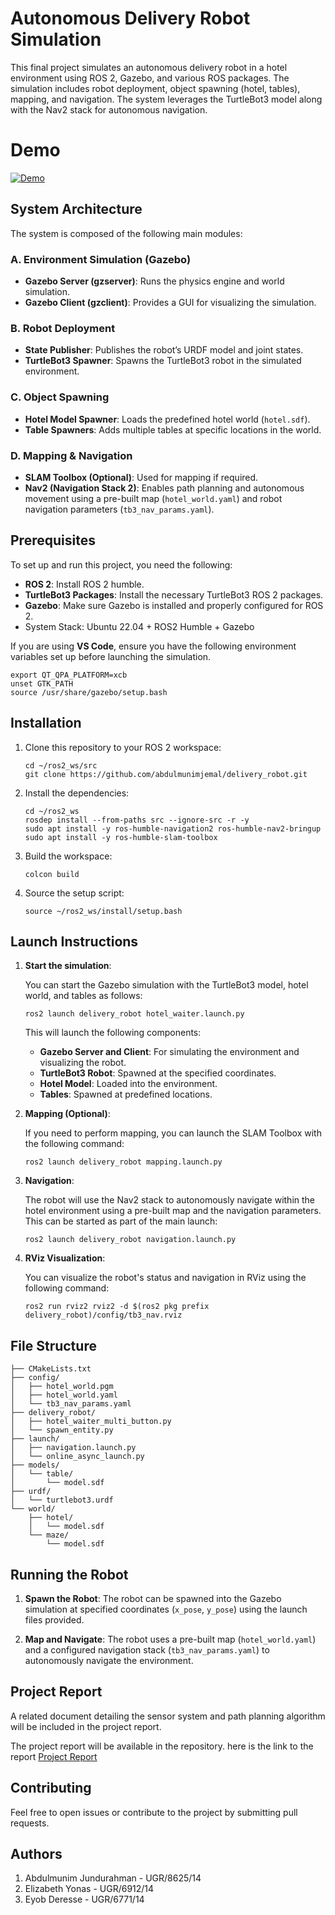 # Autonomous Delivery Robot Simulation

This final project simulates an autonomous delivery robot in a hotel environment using ROS 2, Gazebo, and various ROS packages. The simulation includes robot deployment, object spawning (hotel, tables), mapping, and navigation. The system leverages the TurtleBot3 model along with the Nav2 stack for autonomous navigation.

# Demo

[![Demo](https://img.youtube.com/vi/MEJv7bwRoXg/0.jpg)](https://youtu.be/MEJv7bwRoXg)

## System Architecture

The system is composed of the following main modules:

### A. Environment Simulation (Gazebo)

- **Gazebo Server (gzserver)**: Runs the physics engine and world simulation.
- **Gazebo Client (gzclient)**: Provides a GUI for visualizing the simulation.

### B. Robot Deployment

- **State Publisher**: Publishes the robot’s URDF model and joint states.
- **TurtleBot3 Spawner**: Spawns the TurtleBot3 robot in the simulated environment.

### C. Object Spawning

- **Hotel Model Spawner**: Loads the predefined hotel world (`hotel.sdf`).
- **Table Spawners**: Adds multiple tables at specific locations in the world.

### D. Mapping & Navigation

- **SLAM Toolbox (Optional)**: Used for mapping if required.
- **Nav2 (Navigation Stack 2)**: Enables path planning and autonomous movement using a pre-built map (`hotel_world.yaml`) and robot navigation parameters (`tb3_nav_params.yaml`).

## Prerequisites

To set up and run this project, you need the following:

- **ROS 2**: Install ROS 2 humble.
- **TurtleBot3 Packages**: Install the necessary TurtleBot3 ROS 2 packages.
- **Gazebo**: Make sure Gazebo is installed and properly configured for ROS 2.
- System Stack: Ubuntu 22.04 + ROS2 Humble + Gazebo

If you are using **VS Code**, ensure you have the following environment variables set up before launching the simulation.

```
export QT_QPA_PLATFORM=xcb
unset GTK_PATH
source /usr/share/gazebo/setup.bash
```

## Installation

1. Clone this repository to your ROS 2 workspace:

   ```
   cd ~/ros2_ws/src
   git clone https://github.com/abdulmunimjemal/delivery_robot.git
   ```

2. Install the dependencies:

   ```
   cd ~/ros2_ws
   rosdep install --from-paths src --ignore-src -r -y
   sudo apt install -y ros-humble-navigation2 ros-humble-nav2-bringup
   sudo apt install -y ros-humble-slam-toolbox
   ```

3. Build the workspace:

   ```
   colcon build
   ```

4. Source the setup script:

   ```
   source ~/ros2_ws/install/setup.bash
   ```

## Launch Instructions

1. **Start the simulation**:

   You can start the Gazebo simulation with the TurtleBot3 model, hotel world, and tables as follows:

   ```
   ros2 launch delivery_robot hotel_waiter.launch.py
   ```

   This will launch the following components:

   - **Gazebo Server and Client**: For simulating the environment and visualizing the robot.
   - **TurtleBot3 Robot**: Spawned at the specified coordinates.
   - **Hotel Model**: Loaded into the environment.
   - **Tables**: Spawned at predefined locations.

2. **Mapping (Optional)**:

   If you need to perform mapping, you can launch the SLAM Toolbox with the following command:

   ```
   ros2 launch delivery_robot mapping.launch.py
   ```

3. **Navigation**:

   The robot will use the Nav2 stack to autonomously navigate within the hotel environment using a pre-built map and the navigation parameters. This can be started as part of the main launch:

   ```
   ros2 launch delivery_robot navigation.launch.py
   ```

4. **RViz Visualization**:

   You can visualize the robot's status and navigation in RViz using the following command:

   ```
   ros2 run rviz2 rviz2 -d $(ros2 pkg prefix delivery_robot)/config/tb3_nav.rviz
   ```

## File Structure

```
├── CMakeLists.txt
├── config/
│   ├── hotel_world.pgm
│   ├── hotel_world.yaml
│   └── tb3_nav_params.yaml
├── delivery_robot/
│   ├── hotel_waiter_multi_button.py
│   └── spawn_entity.py
├── launch/
│   ├── navigation.launch.py
│   └── online_async_launch.py
├── models/
│   └── table/
│       └── model.sdf
├── urdf/
│   └── turtlebot3.urdf
└── world/
    ├── hotel/
    │   └── model.sdf
    └── maze/
        └── model.sdf
```

## Running the Robot

1. **Spawn the Robot**:
   The robot can be spawned into the Gazebo simulation at specified coordinates (`x_pose`, `y_pose`) using the launch files provided.

2. **Map and Navigate**:
   The robot uses a pre-built map (`hotel_world.yaml`) and a configured navigation stack (`tb3_nav_params.yaml`) to autonomously navigate the environment.

## Project Report

A related document detailing the sensor system and path planning algorithm will be included in the project report.

The project report will be available in the repository. here is the link to the report [Project Report](./Doc/Project%20Report.pdf)

## Contributing

Feel free to open issues or contribute to the project by submitting pull requests.

## Authors

1. Abdulmunim Jundurahman - UGR/8625/14
2. Elizabeth Yonas - UGR/6912/14
3. Eyob Deresse - UGR/6771/14
